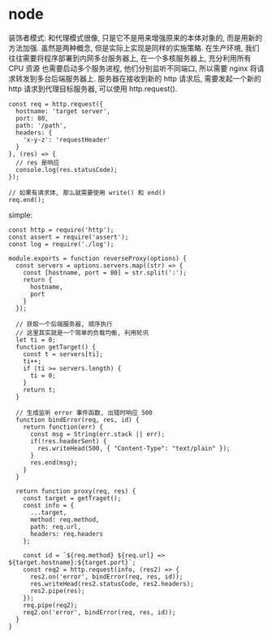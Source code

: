  # node

装饰者模式:
和代理模式很像, 只是它不是用来增强原来的本体对象的, 而是用新的方法加强.
虽然是两种概念, 但是实际上实现是同样的实施策略.
在生产环境, 我们往往需要将程序部署到内网多台服务器上, 在一个多核服务器上, 充分利用所有 CPU 资源
也需要启动多个服务进程, 他们分别监听不同端口, 所以需要 nginx 将请求转发到多台后端服务器上.
服务器在接收到新的 http 请求后, 需要发起一个新的 http 请求到代理目标服务器, 可以使用 http.request().
```
const req = http.request({
  hostname: 'target server',
  port: 80,
  path: '/path',
  headers: {
    'x-y-z': 'requestHeader'
  }
}, (res) => {
  // res 是响应
  console.log(res.statusCode);
});

// 如果有请求体, 那么就需要使用 write() 和 end()
req.end();
```
simple:
```
const http = require('http');
const assert = require('assert');
const log = require('./log');

module.exports = function reverseProxy(options) {
  const servers = options.servers.map((str) => { 
    const [hostname, port = 80] = str.split(':');
    return {
      hostname,
      port
    }
  });

  // 获取一个后端服务器, 顺序执行
  // 这里其实就是一个简单的负载均衡, 利用轮讯
  let ti = 0;
  function getTarget() {
    const t = servers[ti];
    ti++;
    if (ti >= servers.length) {
      ti = 0;
    }
    return t;
  }

  // 生成监听 error 事件函数, 出错时响应 500
  function bindError(req, res, id) {
    return function(err) {
      const msg = String(err.stack || err);
      if(!res.headerSent) {
        res.writeHead(500, { "Content-Type": "text/plain" });
      }
      res.end(msg);
    }
  }

  return function proxy(req, res) {
    const target = getTraget();
    const info = {
      ...target,
      method: req.method,
      path: req.url,
      headers: req.headers
    };

    const id = `${req.method} ${req.url} => ${target.hostname}:${target.port}`;
    const req2 = http.request(info, (res2) => {
      res2.on('error', bindError(req, res, id));
      res.writeHead(res2.statusCode, res2.headers);
      res2.pipe(res);
    });
    req.pipe(req2);
    req2.on('error', bindError(req, res, id));
  }
}
```